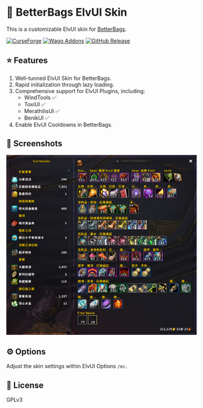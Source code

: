 # 🥻 BetterBags ElvUI Skin

This is a customizable ElvUI skin for [BetterBags](https://www.curseforge.com/wow/addons/better-bags).

[![CurseForge](https://img.shields.io/badge/CurseForge-orange?logoColor=white&style=for-the-badge&logo=curseforge)](https://www.curseforge.com/wow/addons/betterbags-elvui-skin) [![Wago Addons](https://img.shields.io/badge/Wago%20Addons-brown?logoColor=white&style=for-the-badge&logo=Lua)](https://addons.wago.io/addons/betterbags-elvui-skin) [![GitHub Release](https://img.shields.io/badge/GitHub%20Release-grey?logoColor=white&style=for-the-badge&logo=GitHub)](https://github.com/fang2hou/BetterBagsElvUISkin/releases)

## ⭐ Features

1. Well-tunned ElvUI Skin for BetterBags.
2. Rapid initialization through lazy loading.
3. Comprehensive support for ElvUI Plugins, including:
   - WindTools ✅
   - ToxiUI ✅
   - MerathilisUI ✅
   - BenikUI ✅
4. Enable ElvUI Cooldowns in BetterBags.

## 📸 Screenshots

![screenshot](screenshot.png)

## ⚙️ Options

Adjust the skin settings within ElvUI Options `/ec`.

## 📜 License

GPLv3
